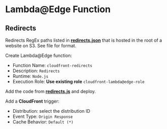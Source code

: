 # Lambda@Edge Function
## Redirects

Redirects RegEx paths listed in **[redirects.json](redirects.json)** that is hosted in the root of a website on S3. See file for format.

Create Lambda@Edge function:

- Function Name: `cloudfront-redirects`
- Description: `Redirects`
- Runtime: `Node.js`
- Execution Role: **Use existing role** `cloudfront-lambda@edge-role`

Add the code from **[redirects.js](redirects.js)** and deploy.

Add a **CloudFront** trigger:

- Distribution: select the distribution ID
- Event Type: `Origin Response`
- Cache Behavior: `Default (*)`
